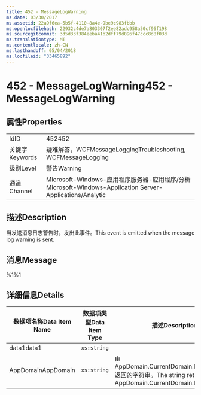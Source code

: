 ```yaml
---
title: 452 - MessageLogWarning
ms.date: 03/30/2017
ms.assetid: 22a9f6ea-5b5f-4110-8a4e-9be9c983fbbb
ms.openlocfilehash: 22932c4de7a803307f2ee82adc958a30cf96f198
ms.sourcegitcommit: 3d5d33f384eeba41b2dff79d096f47ccc8d8f03d
ms.translationtype: MT
ms.contentlocale: zh-CN
ms.lasthandoff: 05/04/2018
ms.locfileid: "33465892"
---
```

# <a name="452---messagelogwarning"></a><span data-ttu-id="822d4-102">452 - MessageLogWarning</span><span class="sxs-lookup"><span data-stu-id="822d4-102">452 - MessageLogWarning</span></span>
## <a name="properties"></a><span data-ttu-id="822d4-103">属性</span><span class="sxs-lookup"><span data-stu-id="822d4-103">Properties</span></span>  
  
|||  
|-|-|  
|<span data-ttu-id="822d4-104">Id</span><span class="sxs-lookup"><span data-stu-id="822d4-104">ID</span></span>|<span data-ttu-id="822d4-105">452</span><span class="sxs-lookup"><span data-stu-id="822d4-105">452</span></span>|  
|<span data-ttu-id="822d4-106">关键字</span><span class="sxs-lookup"><span data-stu-id="822d4-106">Keywords</span></span>|<span data-ttu-id="822d4-107">疑难解答，WCFMessageLogging</span><span class="sxs-lookup"><span data-stu-id="822d4-107">Troubleshooting, WCFMessageLogging</span></span>|  
|<span data-ttu-id="822d4-108">级别</span><span class="sxs-lookup"><span data-stu-id="822d4-108">Level</span></span>|<span data-ttu-id="822d4-109">警告</span><span class="sxs-lookup"><span data-stu-id="822d4-109">Warning</span></span>|  
|<span data-ttu-id="822d4-110">通道</span><span class="sxs-lookup"><span data-stu-id="822d4-110">Channel</span></span>|<span data-ttu-id="822d4-111">Microsoft-Windows-应用程序服务器-应用程序/分析</span><span class="sxs-lookup"><span data-stu-id="822d4-111">Microsoft-Windows-Application Server-Applications/Analytic</span></span>|  
  
## <a name="description"></a><span data-ttu-id="822d4-112">描述</span><span class="sxs-lookup"><span data-stu-id="822d4-112">Description</span></span>  
 <span data-ttu-id="822d4-113">当发送消息日志警告时，发出此事件。</span><span class="sxs-lookup"><span data-stu-id="822d4-113">This event is emitted when the message log warning is sent.</span></span>  
  
## <a name="message"></a><span data-ttu-id="822d4-114">消息</span><span class="sxs-lookup"><span data-stu-id="822d4-114">Message</span></span>  
 <span data-ttu-id="822d4-115">%1</span><span class="sxs-lookup"><span data-stu-id="822d4-115">%1</span></span>  
  
## <a name="details"></a><span data-ttu-id="822d4-116">详细信息</span><span class="sxs-lookup"><span data-stu-id="822d4-116">Details</span></span>  
  
|<span data-ttu-id="822d4-117">数据项名称</span><span class="sxs-lookup"><span data-stu-id="822d4-117">Data Item Name</span></span>|<span data-ttu-id="822d4-118">数据项类型</span><span class="sxs-lookup"><span data-stu-id="822d4-118">Data Item Type</span></span>|<span data-ttu-id="822d4-119">描述</span><span class="sxs-lookup"><span data-stu-id="822d4-119">Description</span></span>|  
|--------------------|--------------------|-----------------|  
|<span data-ttu-id="822d4-120">data1</span><span class="sxs-lookup"><span data-stu-id="822d4-120">data1</span></span>|`xs:string`||  
|<span data-ttu-id="822d4-121">AppDomain</span><span class="sxs-lookup"><span data-stu-id="822d4-121">AppDomain</span></span>|`xs:string`|<span data-ttu-id="822d4-122">由 AppDomain.CurrentDomain.FriendlyName 返回的字符串。</span><span class="sxs-lookup"><span data-stu-id="822d4-122">The string returned by AppDomain.CurrentDomain.FriendlyName.</span></span>|
